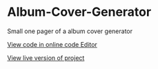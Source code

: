 # Album-Cover-Generator
Small one pager of a album cover generator

[View code in online code Editor](https://github1s.com/Blemming/Album-Cover-Generator)

[View live version of project](https://rawcdn.githack.com/Blemming/Album-Cover-Generator/296f79c2abaacb095a12268fd502e028b959bdc7/index.html?min=1)
